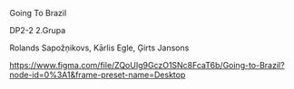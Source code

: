 Going To Brazil

DP2-2 2.Grupa

Rolands Sapožņikovs, Kārlis Egle, Ģirts Jansons

https://www.figma.com/file/ZQoUIg9GczO1SNc8FcaT6b/Going-to-Brazil?node-id=0%3A1&frame-preset-name=Desktop
